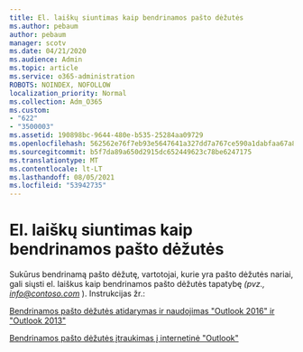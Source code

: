 ```yaml
---
title: El. laiškų siuntimas kaip bendrinamos pašto dėžutės
ms.author: pebaum
author: pebaum
manager: scotv
ms.date: 04/21/2020
ms.audience: Admin
ms.topic: article
ms.service: o365-administration
ROBOTS: NOINDEX, NOFOLLOW
localization_priority: Normal
ms.collection: Adm_O365
ms.custom:
- "622"
- "3500003"
ms.assetid: 190898bc-9644-480e-b535-25284aa09729
ms.openlocfilehash: 562562e76f7eb93e5647641a327dd7a767ce590a1dabfaa67a89b3f4f53f35c4
ms.sourcegitcommit: b5f7da89a650d2915dc652449623c78be6247175
ms.translationtype: MT
ms.contentlocale: lt-LT
ms.lasthandoff: 08/05/2021
ms.locfileid: "53942735"
---
```

# <a name="sending-email-as-the-shared-mailbox"></a>El. laiškų siuntimas kaip bendrinamos pašto dėžutės

Sukūrus bendrinamą pašto dėžutę, vartotojai, kurie yra pašto dėžutės nariai, gali siųsti el. laiškus kaip bendrinamos pašto dėžutės tapatybę  *(pvz., info@contoso.com*  ). Instrukcijas žr.:
  
[Bendrinamos pašto dėžutės atidarymas ir naudojimas "Outlook 2016" ir "Outlook 2013"](https://support.office.com/article/open-and-use-a-shared-mailbox-in-outlook-2016-and-outlook-2013-d94a8e9e-21f1-4240-808b-de9c9c088afd)
  
[Bendrinamos pašto dėžutės įtraukimas į internetinė "Outlook"](https://support.office.com/article/add-a-shared-mailbox-to-outlook-on-the-web-98b5a90d-4e38-415d-a030-f09a4cd28207)
  